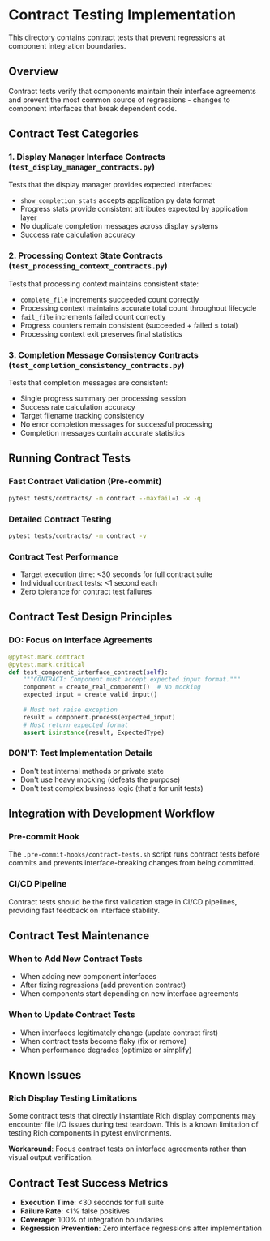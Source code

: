 # Contract Testing Implementation

This directory contains contract tests that prevent regressions at component integration boundaries.

## Overview

Contract tests verify that components maintain their interface agreements and prevent the most common source of regressions - changes to component interfaces that break dependent code.

## Contract Test Categories

### 1. Display Manager Interface Contracts (`test_display_manager_contracts.py`)
Tests that the display manager provides expected interfaces:
- `show_completion_stats` accepts application.py data format
- Progress stats provide consistent attributes expected by application layer
- No duplicate completion messages across display systems
- Success rate calculation accuracy

### 2. Processing Context State Contracts (`test_processing_context_contracts.py`) 
Tests that processing context maintains consistent state:
- `complete_file` increments succeeded count correctly
- Processing context maintains accurate total count throughout lifecycle
- `fail_file` increments failed count correctly
- Progress counters remain consistent (succeeded + failed ≤ total)
- Processing context exit preserves final statistics

### 3. Completion Message Consistency Contracts (`test_completion_consistency_contracts.py`)
Tests that completion messages are consistent:
- Single progress summary per processing session
- Success rate calculation accuracy
- Target filename tracking consistency
- No error completion messages for successful processing
- Completion messages contain accurate statistics

## Running Contract Tests

### Fast Contract Validation (Pre-commit)
```bash
pytest tests/contracts/ -m contract --maxfail=1 -x -q
```

### Detailed Contract Testing
```bash
pytest tests/contracts/ -m contract -v
```

### Contract Test Performance
- Target execution time: <30 seconds for full contract suite
- Individual contract tests: <1 second each
- Zero tolerance for contract test failures

## Contract Test Design Principles

### DO: Focus on Interface Agreements
```python
@pytest.mark.contract
@pytest.mark.critical
def test_component_interface_contract(self):
    """CONTRACT: Component must accept expected input format."""
    component = create_real_component()  # No mocking
    expected_input = create_valid_input()
    
    # Must not raise exception
    result = component.process(expected_input)
    # Must return expected format
    assert isinstance(result, ExpectedType)
```

### DON'T: Test Implementation Details
- Don't test internal methods or private state
- Don't use heavy mocking (defeats the purpose)
- Don't test complex business logic (that's for unit tests)

## Integration with Development Workflow

### Pre-commit Hook
The `.pre-commit-hooks/contract-tests.sh` script runs contract tests before commits and prevents interface-breaking changes from being committed.

### CI/CD Pipeline
Contract tests should be the first validation stage in CI/CD pipelines, providing fast feedback on interface stability.

## Contract Test Maintenance

### When to Add New Contract Tests
- When adding new component interfaces
- After fixing regressions (add prevention contract)
- When components start depending on new interface agreements

### When to Update Contract Tests
- When interfaces legitimately change (update contract first)
- When contract tests become flaky (fix or remove)
- When performance degrades (optimize or simplify)

## Known Issues

### Rich Display Testing Limitations
Some contract tests that directly instantiate Rich display components may encounter file I/O issues during test teardown. This is a known limitation of testing Rich components in pytest environments.

**Workaround**: Focus contract tests on interface agreements rather than visual output verification.

## Contract Test Success Metrics

- **Execution Time**: <30 seconds for full suite
- **Failure Rate**: <1% false positives
- **Coverage**: 100% of integration boundaries
- **Regression Prevention**: Zero interface regressions after implementation